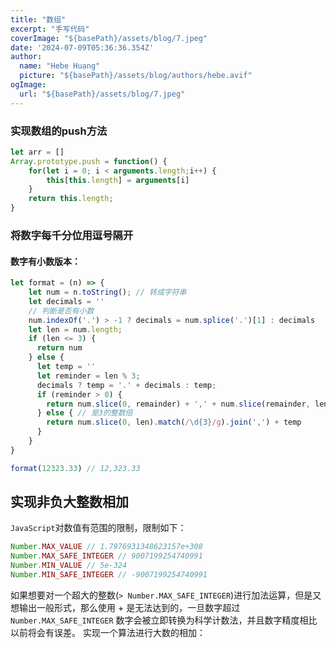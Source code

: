 ```yaml
---
title: "数组"
excerpt: "手写代码"
coverImage: "${basePath}/assets/blog/7.jpeg"
date: '2024-07-09T05:36:36.354Z'
author:
  name: "Hebe Huang"
  picture: "${basePath}/assets/blog/authors/hebe.avif"
ogImage:
  url: "${basePath}/assets/blog/7.jpeg"
---
```


### 实现数组的push方法
```javascript
let arr = []
Array.prototype.push = function() {
    for(let i = 0; i < arguments.length;i++) {
        this[this.length] = arguments[i]
    }
    return this.length;
}
```

### 将数字每千分位用逗号隔开
#### 数字有小数版本：
```javascript
let format = (n) => {
    let num = n.toString(); // 转成字符串
    let decimals = ''
    // 判断是否有小数
    num.indexOf('.') > -1 ? decimals = num.splice('.')[1] : decimals
    let len = num.length;
    if (len <= 3) {
      return num
    } else {
      let temp = ''
      let reminder = len % 3;
      decimals ? temp = '.' + decimals : temp;
      if (reminder > 0) {
        return num.slice(0, remainder) + ',' + num.slice(remainder, len).match(/\d{3}/g).join(',') + temp;
      } else { // 是3的整数倍
        return num.slice(0, len).match(/\d{3}/g).join(',') + temp
      }
    }
}

format(12323.33) // 12,323.33
```

## 实现非负大整数相加
`JavaScript`对数值有范围的限制，限制如下：
```javascript
Number.MAX_VALUE // 1.7976931348623157e+308
Number.MAX_SAFE_INTEGER // 9007199254740991
Number.MIN_VALUE // 5e-324
Number.MIN_SAFE_INTEGER // -9007199254740991
```
如果想要对一个超大的整数(`> Number.MAX_SAFE_INTEGER`)进行加法运算，但是又想输出一般形式，那么使用 + 是无法达到的，一旦数字超过 `Number.MAX_SAFE_INTEGER` 数字会被立即转换为科学计数法，并且数字精度相比以前将会有误差。
实现一个算法进行大数的相加：
